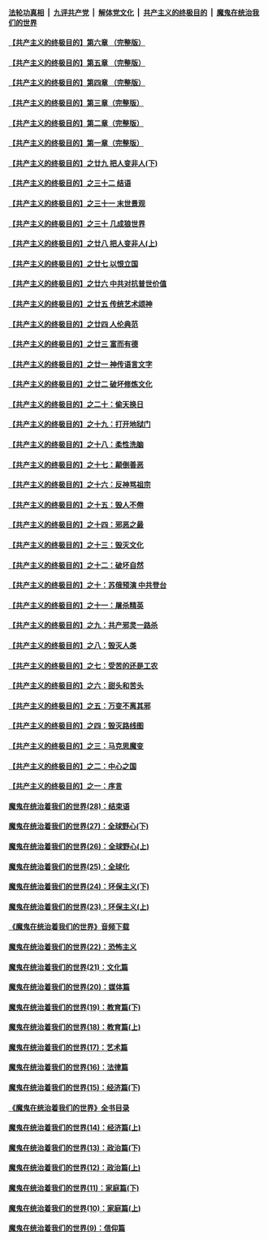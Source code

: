 ####  [法轮功真相](../../../../basic/blob/master/README.md?t=04242101) &nbsp;|&nbsp; [九评共产党](../../../../9ping.md/blob/master/README.md?t=04242101) &nbsp;|&nbsp; [解体党文化](../../../../jtdwh.md/blob/master/README.md?t=04242101)  &nbsp;|&nbsp; [共产主义的终极目的](../../../../gczydzjmd.md/blob/master/README.md?t=04242101) &nbsp;|&nbsp; [魔鬼在统治我们的世界](../../../../mgztzwmdsj.md/blob/master/README.md?t=04242101) 

#### [【共产主义的终极目的】第六章 （完整版）](../pages/nsc422/n11428913.md?t=04242101) 

#### [【共产主义的终极目的】第五章 （完整版）](../pages/nsc422/n11428912.md?t=04242101) 

#### [【共产主义的终极目的】第四章 （完整版）](../pages/nsc422/n11428907.md?t=04242101) 

#### [【共产主义的终极目的】第三章（完整版）](../pages/nsc422/n11428848.md?t=04242101) 

#### [【共产主义的终极目的】第二章（完整版）](../pages/nsc422/n11428831.md?t=04242101) 

#### [【共产主义的终极目的】第一章（完整版）](../pages/nsc422/n11417651.md?t=04242101) 

#### [【共产主义的终极目的】之廿九 把人变非人(下)](../pages/nsc422/n11344140.md?t=04242101) 

#### [【共产主义的终极目的】之三十二 结语](../pages/nsc422/n11360535.md?t=04242101) 

#### [【共产主义的终极目的】之三十一 末世景观](../pages/nsc422/n11351129.md?t=04242101) 

#### [【共产主义的终极目的】之三十 几成狼世界](../pages/nsc422/n11348280.md?t=04242101) 

#### [【共产主义的终极目的】之廿八 把人变非人(上)](../pages/nsc422/n11340492.md?t=04242101) 

#### [【共产主义的终极目的】之廿七 以恨立国](../pages/nsc422/n11336944.md?t=04242101) 

#### [【共产主义的终极目的】之廿六 中共对抗普世价值](../pages/nsc422/n11324785.md?t=04242101) 

#### [【共产主义的终极目的】之廿五 传统艺术颂神](../pages/nsc422/n11296396.md?t=04242101) 

#### [【共产主义的终极目的】之廿四 人伦典范](../pages/nsc422/n11296397.md?t=04242101) 

#### [【共产主义的终极目的】之廿三 富而有德](../pages/nsc422/n11283598.md?t=04242101) 

#### [【共产主义的终极目的】之廿一 神传语言文字](../pages/nsc422/n11263265.md?t=04242101) 

#### [【共产主义的终极目的】之廿二 破坏修炼文化](../pages/nsc422/n11245728.md?t=04242101) 

#### [【共产主义的终极目的】之二十：偷天换日](../pages/nsc422/n11238846.md?t=04242101) 

#### [【共产主义的终极目的】之十九：打开地狱门](../pages/nsc422/n11206376.md?t=04242101) 

#### [【共产主义的终极目的】之十八：柔性洗脑](../pages/nsc422/n11199994.md?t=04242101) 

#### [【共产主义的终极目的】之十七：颠倒善恶](../pages/nsc422/n11179782.md?t=04242101) 

#### [【共产主义的终极目的】之十六：反神骂祖宗](../pages/nsc422/n11166798.md?t=04242101) 

#### [【共产主义的终极目的】之十五：毁人不倦](../pages/nsc422/n11166792.md?t=04242101) 

#### [【共产主义的终极目的】之十四：邪恶之最](../pages/nsc422/n11150249.md?t=04242101) 

#### [【共产主义的终极目的】之十三：毁灭文化](../pages/nsc422/n11135227.md?t=04242101) 

#### [【共产主义的终极目的】之十二：破坏自然](../pages/nsc422/n11135214.md?t=04242101) 

#### [【共产主义的终极目的】之十：苏俄预演 中共登台](../pages/nsc422/n11118424.md?t=04242101) 

#### [【共产主义的终极目的】之十一：屠杀精英](../pages/nsc422/n11118442.md?t=04242101) 

#### [【共产主义的终极目的】之九：共产邪灵一路杀](../pages/nsc422/n11114139.md?t=04242101) 

#### [【共产主义的终极目的】之八：毁灭人类](../pages/nsc422/n11108503.md?t=04242101) 

#### [【共产主义的终极目的】之七：受苦的还是工农](../pages/nsc422/n11101809.md?t=04242101) 

#### [【共产主义的终极目的】之六：甜头和苦头](../pages/nsc422/n11096971.md?t=04242101) 

#### [【共产主义的终极目的】之五：万变不离其邪](../pages/nsc422/n11091285.md?t=04242101) 

#### [【共产主义的终极目的】之四：毁灭路线图](../pages/nsc422/n11086284.md?t=04242101) 

#### [【共产主义的终极目的】之三：马克思魔变](../pages/nsc422/n11061941.md?t=04242101) 

#### [【共产主义的终极目的】之二：中心之国](../pages/nsc422/n11047728.md?t=04242101) 

#### [【共产主义的终极目的】之一：序言](../pages/nsc422/n11086077.md?t=04242101) 

#### [魔鬼在统治着我们的世界(28)：结束语](../pages/nsc422/n10936246.md?t=04242101) 

#### [魔鬼在统治着我们的世界(27)：全球野心(下)](../pages/nsc422/n10928319.md?t=04242101) 

#### [魔鬼在统治着我们的世界(26)：全球野心(上)](../pages/nsc422/n10900318.md?t=04242101) 

#### [魔鬼在统治着我们的世界(25)：全球化](../pages/nsc422/n10788205.md?t=04242101) 

#### [魔鬼在统治着我们的世界(24)：环保主义(下)](../pages/nsc422/n10695307.md?t=04242101) 

#### [魔鬼在统治着我们的世界(23)：环保主义(上)](../pages/nsc422/n10688613.md?t=04242101) 

#### [《魔鬼在统治着我们的世界》音频下载](../pages/nsc422/n10635553.md?t=04242101) 

#### [魔鬼在统治着我们的世界(22)：恐怖主义](../pages/nsc422/n10614727.md?t=04242101) 

#### [魔鬼在统治着我们的世界(21)：文化篇](../pages/nsc422/n10597706.md?t=04242101) 

#### [魔鬼在统治着我们的世界(20)：媒体篇](../pages/nsc422/n10586579.md?t=04242101) 

#### [魔鬼在统治着我们的世界(19)：教育篇(下)](../pages/nsc422/n10564808.md?t=04242101) 

#### [魔鬼在统治着我们的世界(18)：教育篇(上)](../pages/nsc422/n10526970.md?t=04242101) 

#### [魔鬼在统治着我们的世界(17)：艺术篇](../pages/nsc422/n10499093.md?t=04242101) 

#### [魔鬼在统治着我们的世界(16)：法律篇](../pages/nsc422/n10485969.md?t=04242101) 

#### [魔鬼在统治着我们的世界(15)：经济篇(下)](../pages/nsc422/n10469975.md?t=04242101) 

#### [《魔鬼在统治着我们的世界》全书目录](../pages/nsc422/n10464261.md?t=04242101) 

#### [魔鬼在统治着我们的世界(14)：经济篇(上)](../pages/nsc422/n10457370.md?t=04242101) 

#### [魔鬼在统治着我们的世界(13)：政治篇(下)](../pages/nsc422/n10448270.md?t=04242101) 

#### [魔鬼在统治着我们的世界(12)：政治篇(上)](../pages/nsc422/n10444576.md?t=04242101) 

#### [魔鬼在统治着我们的世界(11)：家庭篇(下)](../pages/nsc422/n10440961.md?t=04242101) 

#### [魔鬼在统治着我们的世界(10)：家庭篇(上)](../pages/nsc422/n10435448.md?t=04242101) 

#### [魔鬼在统治着我们的世界(9)：信仰篇](../pages/nsc422/n10432159.md?t=04242101) 


